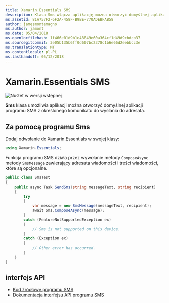 ```yaml
---
title: Xamarin.Essentials SMS
description: Klasa Sms włącza aplikację można otworzyć domyślnej aplikacji programu SMS z określonego komunikatu do wysłania do adresata.
ms.assetid: 81A757F2-6F2A-458F-B9BE-770ADEBFAB58
author: jamesmontemagno
ms.author: jamont
ms.date: 05/04/2018
ms.openlocfilehash: 1f466e01d9b1e48849e60a364cf1d49d9cbdcb37
ms.sourcegitcommit: 3e05b135b6ff0d607bc2378c1b6e66d2eebbcc3e
ms.translationtype: MT
ms.contentlocale: pl-PL
ms.lasthandoff: 05/12/2018
---
```

# <a name="xamarinessentials-sms"></a>Xamarin.Essentials SMS

![NuGet w wersji wstępnej](~/media/shared/pre-release.png)

**Sms** klasa umożliwia aplikacji można otworzyć domyślnej aplikacji programu SMS z określonego komunikatu do wysłania do adresata.

## <a name="using-sms"></a>Za pomocą programu Sms

Dodaj odwołanie do Xamarin.Essentials w swojej klasy:

```csharp
using Xamarin.Essentials;
```

Funkcja programu SMS działa przez wywołanie metody `ComposeAsync` metody `SmsMessage` zawierający adresata wiadomości i treści wiadomości, które są opcjonalne.

```csharp
public class SmsTest
{
    public async Task SendSms(string messageText, string recipient)
    {
        try
        {
            var message = new SmsMessage(messageText, recipient);
            await Sms.ComposeAsync(message);
        }
        catch (FeatureNotSupportedException ex)
        {
            // Sms is not supported on this device.
        }
        catch (Exception ex)
        {
            // Other error has occurred.
        }
    }
}
```

## <a name="api"></a>interfejs API

- [Kod źródłowy programu SMS](https://github.com/xamarin/Essentials/tree/master/Xamarin.Essentials/Sms)
- [Dokumentacja interfejsu API programu SMS](xref:Xamarin.Essentials.Sms)
